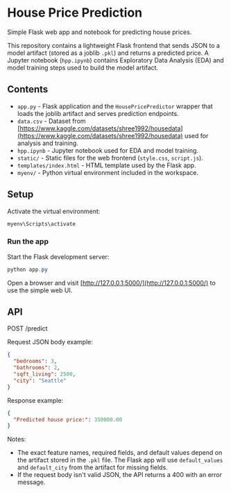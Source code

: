 # House Price Prediction

Simple Flask web app and notebook for predicting house prices.

This repository contains a lightweight Flask frontend that sends JSON to a model artifact (stored as a joblib `.pkl`) and returns a predicted price. A Jupyter notebook (`hpp.ipynb`) contains Exploratory Data Analysis (EDA) and model training steps used to build the model artifact.

## Contents

- `app.py` - Flask application and the `HousePricePredictor` wrapper that loads the joblib artifact and serves prediction endpoints.
- `data.csv` - Dataset from [https://www.kaggle.com/datasets/shree1992/housedata](https://www.kaggle.com/datasets/shree1992/housedata) used for analysis and training.
- `hpp.ipynb` - Jupyter notebook used for EDA and model training.
- `static/` - Static files for the web frontend (`style.css`, `script.js`).
- `templates/index.html` - HTML template used by the Flask app.
- `myenv/` - Python virtual environment included in the workspace.

## Setup

Activate the virtual environment:

```powershell
myenv\Scripts\activate
```

### Run the app

Start the Flask development server:

```powershell
python app.py
```

Open a browser and visit [http://127.0.0.1:5000/](http://127.0.0.1:5000/) to use the simple web UI.

## API

POST /predict

Request JSON body example:

```json
{
  "bedrooms": 3,
  "bathrooms": 2,
  "sqft_living": 2500,
  "city": "Seattle"
}
```

Response example:

```json
{
  "Predicted house price:": 350000.00
}
```

Notes:

- The exact feature names, required fields, and default values depend on the artifact stored in the `.pkl` file. The Flask app will use `default_values` and `default_city` from the artifact for missing fields.
- If the request body isn't valid JSON, the API returns a 400 with an error message.
